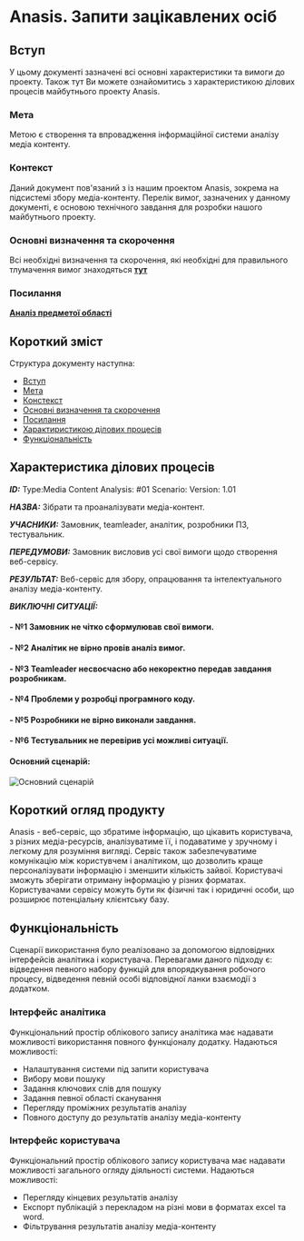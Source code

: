 # Anasis. Запити зацікавлених осіб

## Вступ

У цьому документі зазначені всі основні характеристики та вимоги до проекту. Також тут Ви можете ознайомитись з характеристикою ділових процесів майбутнього проекту Anasis.


### Мета 

Метою є створення та впровадження інформаційної системи аналізу медіа контенту.


### Контекст

Даний документ пов'язаний з із нашим проектом Anasis, зокрема на підсистемі збору медіа-контенту. Перелік вимог, зазначених у данному документі, є основою технічного завдання для розробки нашого майбутнього проекту. 


### Основні визначення та скорочення

Всі необхідні визначення та скорочення, які необхідні для правильного тлумачення вимог знаходяться **[тут](https://github.com/naz-olegovich/media_content_analysis_system/blob/master/docs/requirements/state-of-the-art.md#%D0%9E%D1%81%D0%BD%D0%BE%D0%B2%D0%BD%D1%96-%D0%B2%D0%B8%D0%B7%D0%BD%D0%B0%D1%87%D0%B5%D0%BD%D0%BD%D1%8F)**


### Посилання

**[Аналіз предметої області](https://github.com/naz-olegovich/media_content_analysis_system/blob/master/docs/requirements/state-of-the-art.md)**


## Короткий зміст

Структура документу наступна:
- [Вступ](#Вступ)
- [Мета](#Мета)
- [Констекст](#Констекст)
- [Основні визначення та скорочення](#Основні-визначення-та-скорочення)
- [Посилання](#Посилання)
- [Характиристикою ділових процесів](#Характеристика-ділових-процесів)
- [Функціональність](#Функціональність) 


## Характеристика ділових процесів



   
***ID:*** Type:Media Content Analysis: #01 Scenario: Version: 1.01
    
***НАЗВА:*** Зібрати та проаналізувати медіа-контент.
    
***УЧАСНИКИ:*** Замовник, teamleader, аналітик, розробники ПЗ, тестувальник.

***ПЕРЕДУМОВИ:*** Замовник висловив усі свої вимоги щодо створення веб-сервісу.

***РЕЗУЛЬТАТ:*** Веб-сервіс для збору, опрацювання та інтелектуального аналізу медіа-контенту.

***ВИКЛЮЧНІ СИТУАЦІЇ:***
#### - №1 Замовник не чітко сформулював свої вимоги.
#### - №2 Аналітик не вірно провів аналіз вимог.
#### - №3 Teamleader несвоєчасно або некоректно передав завдання розробникам.
#### - №4 Проблеми у розробці програмного коду.
#### - №5 Розробники не вірно виконали завдання.
#### - №6 Тестувальник не перевірив усі можливі ситуації.

#### Основний сценарій:
![Основний сценарій](http://www.plantuml.com/plantuml/svg/nPDDJW9158JtVOeNt2A9FxfmON332Rp01DgVP81afd4D-ACB8qOJ9d43yGGjC057mIkyle8diHwG0NMbCP75X7JL-wgwUoOV6YymjRAllAAf1fJXY2s_yeHxFEOH9ndoGYhMGfCQRY5OVd5jrqmDNiLVEFQrL_QrLzB1L3CBTXVSeQlZ-JIZ4tSuchfA-YIrFNBi6gxfJb52agwNgfWmK5A7LdTdgJl4Tr2bSfz7IjP4H2mK8Ptp65qlmOY9Xsm17U0vnd9BLQf6awyF3AqK2dlupN49OczaY2sv1e-a3Ljt0LABti_QQyhuaeBQc8Z-YBgkm1CiTecH3jhNtHNCeClVXXXbFVfrn4QMDhEqfP2GdbANOnx2XfF6dLgvL-8tIOJGmwJSMA9okTodNJ_mH1oSpEdV3lVBPYAILa86LIw5dr5H4da00EG-YCtvkpSHoRN_TwFofc7kFkqLBvr-S7nuzDDMsoglAoLyRny0)

## Короткий огляд продукту

Anasis - веб-сервіс, що збратиме інформацію, що цікавить користувача, з різних медіа-ресурсів, аналізуватиме її, і подаватиме у зручному і легкому для розуміння вигляді. Сервіс також забезпечуватиме комунікацію між користувчем і аналітиком, що дозволить краще персоналізувати інформацію і зменшити кількість зайвої. Користувачі зможуть зберігати отриману інформацію у різних форматах. Користувачами сервісу можуть бути як фізичні так і юридичні особи, що розширює потенціальну клієнтську базу. 


## Функціональність

Сценарії використання було реалізовано за допомогою відповідних інтерфейсів аналітика і користувача. Перевагами даного підходу є: відведення певного набору функцій для впорядкування робочого процесу, відведення певній особі відповідної ланки взаємодії з додатком.

### Інтерфейс аналітика
Функціональний простір облікового запису аналітика має надавати можливості використання повного функціоналу додатку.
Надаються можливості:
- Налаштування системи під запити користувача
- Вибору мови пошуку
- Задання ключових слів для пошуку
- Задання певної області сканування
- Перегляду проміжних результатів аналізу
- Повного доступу до результатів аналізу медіа-контенту 

### Інтерфейс користувача
Функціональний простір облікового запису користувача має надавати можливості загального огляду діяльності системи.
Надаються можливості:
- Перегляду кінцевих результатів аналізу
- Експорт публікацій з перекладом на різні мови в форматах  excel та word.
- Фільтрування результатів аналізу медіа-контенту
